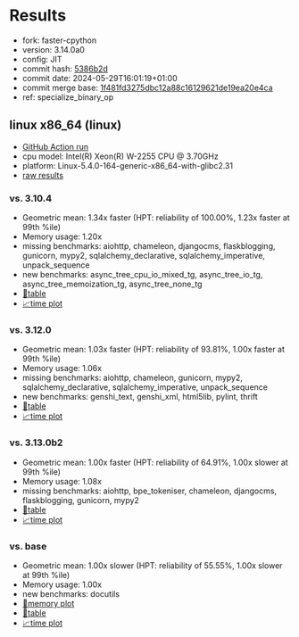 # Results

- fork: faster-cpython
- version: 3.14.0a0
- config: JIT
- commit hash: [5386b2d](https://github.com/faster%2dcpython/cpython/commit/5386b2d)
- commit date: 2024-05-29T16:01:19+01:00
- commit merge base: [1f481fd3275dbc12a88c16129621de19ea20e4ca](https://github.com/faster%2dcpython/cpython/commit/1f481fd3275dbc12a88c16129621de19ea20e4ca)
- ref: specialize_binary_op

## linux x86_64 (linux)

- [GitHub Action run](https://github.com/faster-cpython/benchmarking/actions/runs/9404548675)
- cpu model: Intel(R) Xeon(R) W-2255 CPU @ 3.70GHz
- platform: Linux-5.4.0-164-generic-x86_64-with-glibc2.31
- [raw results](bm-20240529-linux-x86_64-faster%252dcpython-specialize_binary_op-3.14.0a0-5386b2d.json)

### vs. 3.10.4

- Geometric mean: 1.34x faster (HPT: reliability of 100.00%, 1.23x faster at 99th %ile)
- Memory usage: 1.20x
- missing benchmarks: aiohttp, chameleon, djangocms, flaskblogging, gunicorn, mypy2, sqlalchemy_declarative, sqlalchemy_imperative, unpack_sequence
- new benchmarks: async_tree_cpu_io_mixed_tg, async_tree_io_tg, async_tree_memoization_tg, async_tree_none_tg
- [📄table](bm-20240529-linux-x86_64-faster%252dcpython-specialize_binary_op-3.14.0a0-5386b2d-vs-3.10.4.md)
- [📈time plot](bm-20240529-linux-x86_64-faster%252dcpython-specialize_binary_op-3.14.0a0-5386b2d-vs-3.10.4.svg)

### vs. 3.12.0

- Geometric mean: 1.03x faster (HPT: reliability of 93.81%, 1.00x faster at 99th %ile)
- Memory usage: 1.06x
- missing benchmarks: aiohttp, chameleon, gunicorn, mypy2, sqlalchemy_declarative, sqlalchemy_imperative, unpack_sequence
- new benchmarks: genshi_text, genshi_xml, html5lib, pylint, thrift
- [📄table](bm-20240529-linux-x86_64-faster%252dcpython-specialize_binary_op-3.14.0a0-5386b2d-vs-3.12.0.md)
- [📈time plot](bm-20240529-linux-x86_64-faster%252dcpython-specialize_binary_op-3.14.0a0-5386b2d-vs-3.12.0.svg)

### vs. 3.13.0b2

- Geometric mean: 1.00x faster (HPT: reliability of 64.91%, 1.00x slower at 99th %ile)
- Memory usage: 1.08x
- missing benchmarks: aiohttp, bpe_tokeniser, chameleon, djangocms, flaskblogging, gunicorn, mypy2
- [📄table](bm-20240529-linux-x86_64-faster%252dcpython-specialize_binary_op-3.14.0a0-5386b2d-vs-3.13.0b2.md)
- [📈time plot](bm-20240529-linux-x86_64-faster%252dcpython-specialize_binary_op-3.14.0a0-5386b2d-vs-3.13.0b2.svg)

### vs. base

- Geometric mean: 1.00x slower (HPT: reliability of 55.55%, 1.00x slower at 99th %ile)
- Memory usage: 1.00x
- new benchmarks: docutils
- [🧠memory plot](bm-20240529-linux-x86_64-faster%252dcpython-specialize_binary_op-3.14.0a0-5386b2d-vs-base-mem.svg)
- [📄table](bm-20240529-linux-x86_64-faster%252dcpython-specialize_binary_op-3.14.0a0-5386b2d-vs-base.md)
- [📈time plot](bm-20240529-linux-x86_64-faster%252dcpython-specialize_binary_op-3.14.0a0-5386b2d-vs-base.svg)

